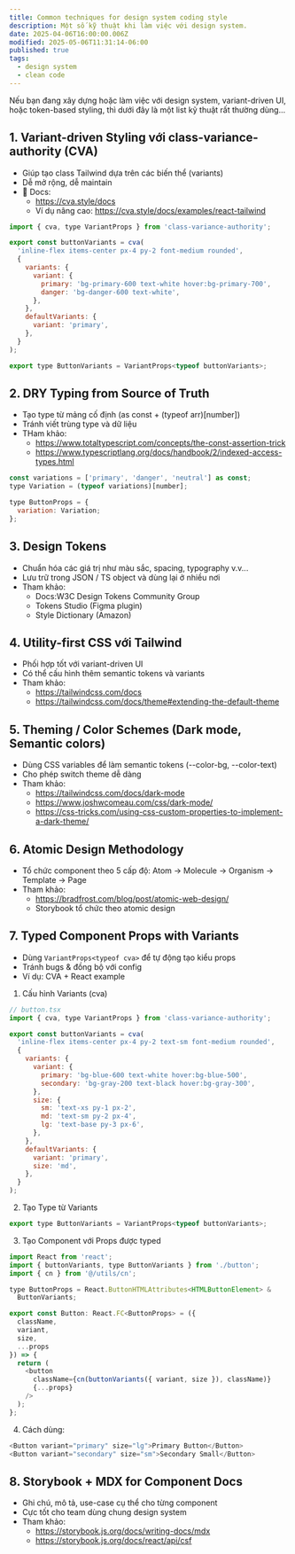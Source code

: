 ```yaml
---
title: Common techniques for design system coding style
description: Một số kỹ thuật khi làm việc với design system.
date: 2025-04-06T16:00:00.006Z
modified: 2025-05-06T11:31:14-06:00
published: true
tags:
  - design system
  - clean code
---
```


Nếu bạn đang xây dựng hoặc làm việc với design system, variant-driven UI, hoặc token-based styling, thì dưới đây là một list kỹ thuật rất thường dùng...

## 1. Variant-driven Styling với class-variance-authority (CVA)

- Giúp tạo class Tailwind dựa trên các biến thể (variants)
- Dễ mở rộng, dễ maintain
- 📘 Docs:
  - https://cva.style/docs
  - Ví dụ nâng cao: https://cva.style/docs/examples/react-tailwind

```js
import { cva, type VariantProps } from 'class-variance-authority';

export const buttonVariants = cva(
  'inline-flex items-center px-4 py-2 font-medium rounded',
  {
    variants: {
      variant: {
        primary: 'bg-primary-600 text-white hover:bg-primary-700',
        danger: 'bg-danger-600 text-white',
      },
    },
    defaultVariants: {
      variant: 'primary',
    },
  }
);

export type ButtonVariants = VariantProps<typeof buttonVariants>;
```

## 2. DRY Typing from Source of Truth

- Tạo type từ mảng cố định (as const + (typeof arr)[number])
- Tránh viết trùng type và dữ liệu
- THam khảo:
  - https://www.totaltypescript.com/concepts/the-const-assertion-trick
  - https://www.typescriptlang.org/docs/handbook/2/indexed-access-types.html

```js
const variations = ['primary', 'danger', 'neutral'] as const;
type Variation = (typeof variations)[number];

type ButtonProps = {
  variation: Variation;
};
```

## 3. Design Tokens

- Chuẩn hóa các giá trị như màu sắc, spacing, typography v.v...
- Lưu trữ trong JSON / TS object và dùng lại ở nhiều nơi
- Tham khảo:
  - Docs:W3C Design Tokens Community Group
  - Tokens Studio (Figma plugin)
  - Style Dictionary (Amazon)

## 4. Utility-first CSS với Tailwind

- Phối hợp tốt với variant-driven UI
- Có thể cấu hình thêm semantic tokens và variants
- Tham khảo:
  - https://tailwindcss.com/docs
  - https://tailwindcss.com/docs/theme#extending-the-default-theme

## 5. Theming / Color Schemes (Dark mode, Semantic colors)

- Dùng CSS variables để làm semantic tokens (--color-bg, --color-text)
- Cho phép switch theme dễ dàng
- Tham khảo:
  - https://tailwindcss.com/docs/dark-mode
  - https://www.joshwcomeau.com/css/dark-mode/
  - https://css-tricks.com/using-css-custom-properties-to-implement-a-dark-theme/

## 6. Atomic Design Methodology

- Tổ chức component theo 5 cấp độ: Atom → Molecule → Organism → Template → Page
- Tham khảo:
  - https://bradfrost.com/blog/post/atomic-web-design/
  - Storybook tổ chức theo atomic design

## 7. Typed Component Props with Variants

- Dùng `VariantProps<typeof cva>` để tự động tạo kiểu props
- Tránh bugs & đồng bộ với config
- Ví dụ: CVA + React example

1. Cấu hình Variants (cva)

```js
// button.tsx
import { cva, type VariantProps } from 'class-variance-authority';

export const buttonVariants = cva(
  'inline-flex items-center px-4 py-2 text-sm font-medium rounded',
  {
    variants: {
      variant: {
        primary: 'bg-blue-600 text-white hover:bg-blue-500',
        secondary: 'bg-gray-200 text-black hover:bg-gray-300',
      },
      size: {
        sm: 'text-xs py-1 px-2',
        md: 'text-sm py-2 px-4',
        lg: 'text-base py-3 px-6',
      },
    },
    defaultVariants: {
      variant: 'primary',
      size: 'md',
    },
  }
);

```

2. Tạo Type từ Variants

```js
export type ButtonVariants = VariantProps<typeof buttonVariants>;

```

3. Tạo Component với Props được typed

```js
import React from 'react';
import { buttonVariants, type ButtonVariants } from './button';
import { cn } from '@/utils/cn';

type ButtonProps = React.ButtonHTMLAttributes<HTMLButtonElement> &
  ButtonVariants;

export const Button: React.FC<ButtonProps> = ({
  className,
  variant,
  size,
  ...props
}) => {
  return (
    <button
      className={cn(buttonVariants({ variant, size }), className)}
      {...props}
    />
  );
};

```

4. Cách dùng:

```js
<Button variant="primary" size="lg">Primary Button</Button>
<Button variant="secondary" size="sm">Secondary Small</Button>

```

## 8. Storybook + MDX for Component Docs

- Ghi chú, mô tả, use-case cụ thể cho từng component
- Cực tốt cho team dùng chung design system
- Tham khảo:
  - https://storybook.js.org/docs/writing-docs/mdx
  - https://storybook.js.org/docs/react/api/csf
